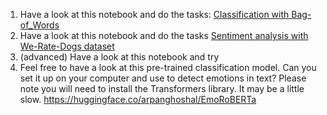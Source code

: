 1. Have a look at this notebook and do the tasks: [Classification with Bag-of_Words](./mb-classification-with-bow-updated.ipynb)
2. Have a look at this notebook and do the tasks [Sentiment analysis with We-Rate-Dogs dataset](./we-rate-dogs-sentiment-analysis.ipynb)
3. (advanced) Have a look at this notebook and try 
4. Feel free to have a look at this pre-trained classification model. Can you set it up on your computer and use to detect emotions in text?
Please note you will need to install the Transformers library. It may be a little slow.
https://huggingface.co/arpanghoshal/EmoRoBERTa